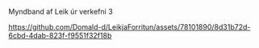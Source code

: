 Myndband af Leik úr verkefni 3



https://github.com/Domald-d/LeikjaForritun/assets/78101890/8d31b72d-6cbd-4dab-823f-f9551f32f18b

